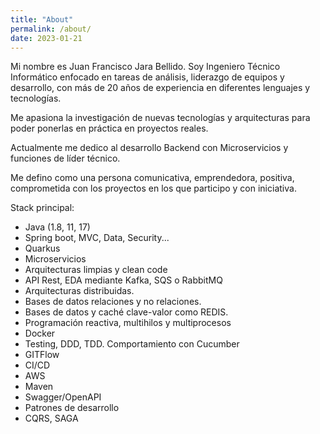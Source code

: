 ```yaml
---
title: "About"
permalink: /about/
date: 2023-01-21
---
```


Mi nombre es Juan Francisco Jara Bellido. Soy Ingeniero Técnico Informático enfocado en tareas de análisis, liderazgo de equipos y desarrollo, con más de 20 años de experiencia en diferentes lenguajes y tecnologías. 

Me apasiona la investigación de nuevas tecnologías y arquitecturas para poder ponerlas en práctica en proyectos reales.

Actualmente me dedico al desarrollo Backend con Microservicios y funciones de líder técnico.

Me defino como una persona comunicativa, emprendedora, positiva, comprometida con los proyectos en los que participo y con iniciativa.

Stack principal:

- Java (1.8, 11, 17)
- Spring boot, MVC, Data, Security...
- Quarkus
- Microservicios
- Arquitecturas limpias y clean code
- API Rest, EDA mediante Kafka, SQS o RabbitMQ
- Arquitecturas distribuidas.
- Bases de datos relaciones y no relaciones. 
- Bases de datos y caché clave-valor como REDIS.
- Programación reactiva, multihilos y multiprocesos
- Docker
- Testing, DDD, TDD. Comportamiento con Cucumber
- GITFlow
- CI/CD
- AWS
- Maven
- Swagger/OpenAPI
- Patrones de desarrollo
- CQRS, SAGA

